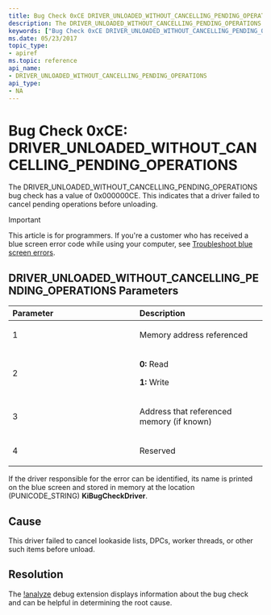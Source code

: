 ```yaml
---
title: Bug Check 0xCE DRIVER_UNLOADED_WITHOUT_CANCELLING_PENDING_OPERATIONS
description: The DRIVER_UNLOADED_WITHOUT_CANCELLING_PENDING_OPERATIONS bug check has a value of 0x000000CE. This indicates that a driver failed to cancel pending operations before unloading.
keywords: ["Bug Check 0xCE DRIVER_UNLOADED_WITHOUT_CANCELLING_PENDING_OPERATIONS", "DRIVER_UNLOADED_WITHOUT_CANCELLING_PENDING_OPERATIONS"]
ms.date: 05/23/2017
topic_type:
- apiref
ms.topic: reference
api_name:
- DRIVER_UNLOADED_WITHOUT_CANCELLING_PENDING_OPERATIONS
api_type:
- NA
---
```


# Bug Check 0xCE: DRIVER\_UNLOADED\_WITHOUT\_CANCELLING\_PENDING\_OPERATIONS


The DRIVER\_UNLOADED\_WITHOUT\_CANCELLING\_PENDING\_OPERATIONS bug check has a value of 0x000000CE. This indicates that a driver failed to cancel pending operations before unloading.

> [!IMPORTANT]
> This article is for programmers. If you're a customer who has received a blue screen error code while using your computer, see [Troubleshoot blue screen errors](https://www.windows.com/stopcode).


## DRIVER\_UNLOADED\_WITHOUT\_CANCELLING\_PENDING\_OPERATIONS Parameters


<table>
<colgroup>
<col width="50%" />
<col width="50%" />
</colgroup>
<thead>
<tr class="header">
<th align="left">Parameter</th>
<th align="left">Description</th>
</tr>
</thead>
<tbody>
<tr class="odd">
<td align="left"><p>1</p></td>
<td align="left"><p>Memory address referenced</p></td>
</tr>
<tr class="even">
<td align="left"><p>2</p></td>
<td align="left"><p><strong>0:</strong> Read</p>
<p><strong>1:</strong> Write</p></td>
</tr>
<tr class="odd">
<td align="left"><p>3</p></td>
<td align="left"><p>Address that referenced memory (if known)</p></td>
</tr>
<tr class="even">
<td align="left"><p>4</p></td>
<td align="left"><p>Reserved</p></td>
</tr>
</tbody>
</table>

 

If the driver responsible for the error can be identified, its name is printed on the blue screen and stored in memory at the location (PUNICODE\_STRING) **KiBugCheckDriver**.

## Cause

This driver failed to cancel lookaside lists, DPCs, worker threads, or other such items before unload.

 
## Resolution

The [!analyze](-analyze.md) debug extension displays information about the bug check and can be helpful in determining the root cause.
 




